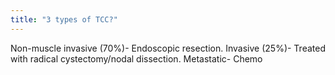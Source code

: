```yaml
---
title: "3 types of TCC?"
---
```

Non-muscle invasive (70%)- Endoscopic resection. Invasive (25%)- Treated with radical cystectomy/nodal dissection. Metastatic- Chemo

